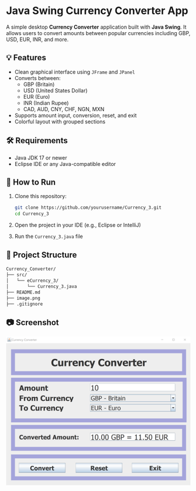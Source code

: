 

# Java Swing Currency Converter App

A simple desktop **Currency Converter** application built with **Java Swing**. It allows users to convert amounts between popular currencies including GBP, USD, EUR, INR, and more.

## 💡 Features

- Clean graphical interface using `JFrame` and `JPanel`
- Converts between:
  - GBP (Britain)
  - USD (United States Dollar)
  - EUR (Euro)
  - INR (Indian Rupee)
  - CAD, AUD, CNY, CHF, NGN, MXN
- Supports amount input, conversion, reset, and exit
- Colorful layout with grouped sections

## 🛠️ Requirements

- Java JDK 17 or newer
- Eclipse IDE or any Java-compatible editor

## 🚀 How to Run

1. Clone this repository:

   ```bash
   git clone https://github.com/yourusername/Currency_3.git
   cd Currency_3
   ```

2. Open the project in your IDE (e.g., Eclipse or IntelliJ)

3. Run the `Currency_3.java` file

## 📁 Project Structure

```
Currency_Converter/
├── src/
│   └── eCurrency_3/
│       └── Currency_3.java
├── README.md
├── image.png
├── .gitignore

```

## 📷 Screenshot

![App UI](image.png)


